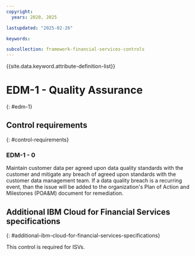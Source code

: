 ```yaml
---
copyright:
  years: 2020, 2025

lastupdated: "2025-02-26"

keywords:

subcollection: framework-financial-services-controls
---
```


{{site.data.keyword.attribute-definition-list}}

# EDM-1 - Quality Assurance
{: #edm-1}

## Control requirements
{: #control-requirements}



### EDM-1 - 0


Maintain customer data per agreed upon data quality standards with the customer and mitigate any breach of agreed upon standards with the customer data management team. If a data quality breach is a recurring event, than the issue will be added to the organization's Plan of Action and Milestones (POA&M) document for remediation.






## Additional IBM Cloud for Financial Services specifications
{: #additional-ibm-cloud-for-financial-services-specifications}

This control is required for ISVs.
